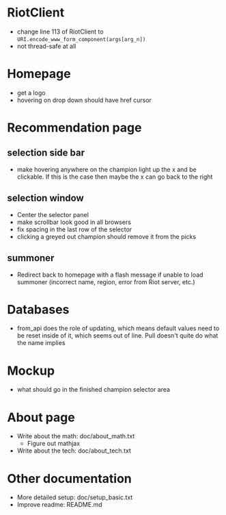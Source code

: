 RiotClient
===========
- change line 113 of RiotClient to `URI.encode_www_form_component(args[arg_n])`
- not thread-safe at all


Homepage
===========
- get a logo
- hovering on drop down should have href cursor

Recommendation page
==========
selection side bar
---------------
- make hovering anywhere on the champion light up the x and be clickable. If this is the case then maybe the x can go back to the right

selection window
-----------------
- Center the selector panel
- make scrollbar look good in all browsers
- fix spacing in the last row of the selector
- clicking a greyed out champion should remove it from the picks

summoner
-----------
- Redirect back to homepage with a flash message if unable to load summoner (incorrect name, region, error from Riot server, etc.)

Databases
==========
- from_api does the role of updating, which means default values need to be reset inside of it, which seems out of line. Pull doesn't quite do what the name implies

Mockup
==========
- what should go in the finished champion selector area


About page
==========
- Write about the math: doc/about_math.txt
    - Figure out mathjax
- Write about the tech: doc/about_tech.txt


Other documentation
==========
- More detailed setup: doc/setup_basic.txt
- Improve readme: README.md
